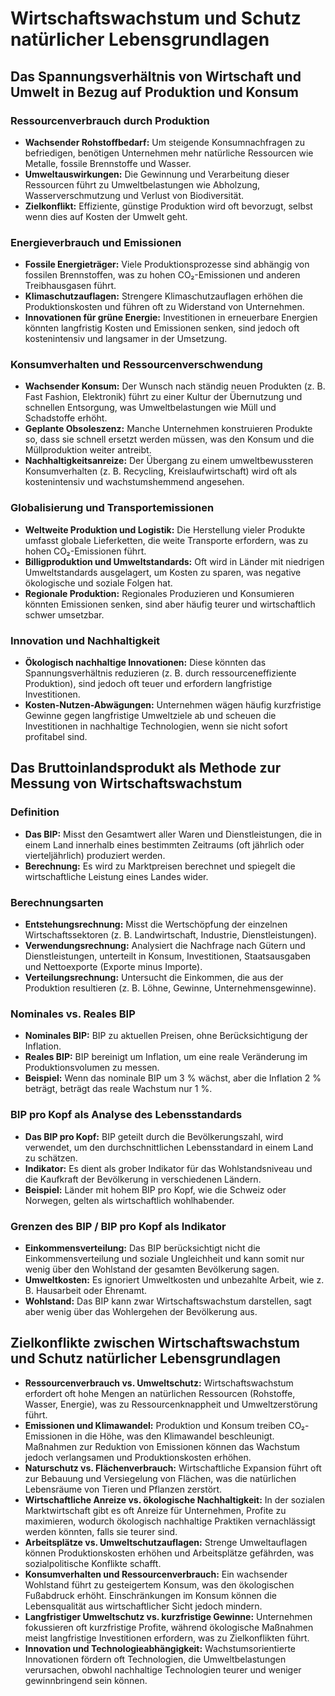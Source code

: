 # Wirtschaftswachstum und Schutz natürlicher Lebensgrundlagen

## Das Spannungsverhältnis von Wirtschaft und Umwelt in Bezug auf Produktion und Konsum

### Ressourcenverbrauch durch Produktion

- **Wachsender Rohstoffbedarf:** Um steigende Konsumnachfragen zu befriedigen, benötigen Unternehmen mehr natürliche Ressourcen wie Metalle, fossile Brennstoffe und Wasser.
- **Umweltauswirkungen:** Die Gewinnung und Verarbeitung dieser Ressourcen führt zu Umweltbelastungen wie Abholzung, Wasserverschmutzung und Verlust von Biodiversität.
- **Zielkonflikt:** Effiziente, günstige Produktion wird oft bevorzugt, selbst wenn dies auf Kosten der Umwelt geht.

### Energieverbrauch und Emissionen

- **Fossile Energieträger:** Viele Produktionsprozesse sind abhängig von fossilen Brennstoffen, was zu hohen CO₂-Emissionen und anderen Treibhausgasen führt.
- **Klimaschutzauflagen:** Strengere Klimaschutzauflagen erhöhen die Produktionskosten und führen oft zu Widerstand von Unternehmen.
- **Innovationen für grüne Energie:** Investitionen in erneuerbare Energien könnten langfristig Kosten und Emissionen senken, sind jedoch oft kostenintensiv und langsamer in der Umsetzung.

### Konsumverhalten und Ressourcenverschwendung

- **Wachsender Konsum:** Der Wunsch nach ständig neuen Produkten (z. B. Fast Fashion, Elektronik) führt zu einer Kultur der Übernutzung und schnellen Entsorgung, was Umweltbelastungen wie Müll und Schadstoffe erhöht.
- **Geplante Obsoleszenz:** Manche Unternehmen konstruieren Produkte so, dass sie schnell ersetzt werden müssen, was den Konsum und die Müllproduktion weiter antreibt.
- **Nachhaltigkeitsanreize:** Der Übergang zu einem umweltbewussteren Konsumverhalten (z. B. Recycling, Kreislaufwirtschaft) wird oft als kostenintensiv und wachstumshemmend angesehen.

### Globalisierung und Transportemissionen

- **Weltweite Produktion und Logistik:** Die Herstellung vieler Produkte umfasst globale Lieferketten, die weite Transporte erfordern, was zu hohen CO₂-Emissionen führt.
- **Billigproduktion und Umweltstandards:** Oft wird in Länder mit niedrigen Umweltstandards ausgelagert, um Kosten zu sparen, was negative ökologische und soziale Folgen hat.
- **Regionale Produktion:** Regionales Produzieren und Konsumieren könnten Emissionen senken, sind aber häufig teurer und wirtschaftlich schwer umsetzbar.

### Innovation und Nachhaltigkeit

- **Ökologisch nachhaltige Innovationen:** Diese könnten das Spannungsverhältnis reduzieren (z. B. durch ressourceneffiziente Produktion), sind jedoch oft teuer und erfordern langfristige Investitionen.
- **Kosten-Nutzen-Abwägungen:** Unternehmen wägen häufig kurzfristige Gewinne gegen langfristige Umweltziele ab und scheuen die Investitionen in nachhaltige Technologien, wenn sie nicht sofort profitabel sind.

## Das Bruttoinlandsprodukt als Methode zur Messung von Wirtschaftswachstum

### Definition

- **Das BIP:** Misst den Gesamtwert aller Waren und Dienstleistungen, die in einem Land innerhalb eines bestimmten Zeitraums (oft jährlich oder vierteljährlich) produziert werden.
- **Berechnung:** Es wird zu Marktpreisen berechnet und spiegelt die wirtschaftliche Leistung eines Landes wider.

### Berechnungsarten

- **Entstehungsrechnung:** Misst die Wertschöpfung der einzelnen Wirtschaftssektoren (z. B. Landwirtschaft, Industrie, Dienstleistungen).
- **Verwendungsrechnung:** Analysiert die Nachfrage nach Gütern und Dienstleistungen, unterteilt in Konsum, Investitionen, Staatsausgaben und Nettoexporte (Exporte minus Importe).
- **Verteilungsrechnung:** Untersucht die Einkommen, die aus der Produktion resultieren (z. B. Löhne, Gewinne, Unternehmensgewinne).

### Nominales vs. Reales BIP

- **Nominales BIP:** BIP zu aktuellen Preisen, ohne Berücksichtigung der Inflation.
- **Reales BIP:** BIP bereinigt um Inflation, um eine reale Veränderung im Produktionsvolumen zu messen.
- **Beispiel:** Wenn das nominale BIP um 3 % wächst, aber die Inflation 2 % beträgt, beträgt das reale Wachstum nur 1 %.

### BIP pro Kopf als Analyse des Lebensstandards

- **Das BIP pro Kopf:** BIP geteilt durch die Bevölkerungszahl, wird verwendet, um den durchschnittlichen Lebensstandard in einem Land zu schätzen.
- **Indikator:** Es dient als grober Indikator für das Wohlstandsniveau und die Kaufkraft der Bevölkerung in verschiedenen Ländern.
- **Beispiel:** Länder mit hohem BIP pro Kopf, wie die Schweiz oder Norwegen, gelten als wirtschaftlich wohlhabender.

### Grenzen des BIP / BIP pro Kopf als Indikator

- **Einkommensverteilung:** Das BIP berücksichtigt nicht die Einkommensverteilung und soziale Ungleichheit und kann somit nur wenig über den Wohlstand der gesamten Bevölkerung sagen.
- **Umweltkosten:** Es ignoriert Umweltkosten und unbezahlte Arbeit, wie z. B. Hausarbeit oder Ehrenamt.
- **Wohlstand:** Das BIP kann zwar Wirtschaftswachstum darstellen, sagt aber wenig über das Wohlergehen der Bevölkerung aus.

## Zielkonflikte zwischen Wirtschaftswachstum und Schutz natürlicher Lebensgrundlagen

- **Ressourcenverbrauch vs. Umweltschutz:** Wirtschaftswachstum erfordert oft hohe Mengen an natürlichen Ressourcen (Rohstoffe, Wasser, Energie), was zu Ressourcenknappheit und Umweltzerstörung führt.
- **Emissionen und Klimawandel:** Produktion und Konsum treiben CO₂-Emissionen in die Höhe, was den Klimawandel beschleunigt. Maßnahmen zur Reduktion von Emissionen können das Wachstum jedoch verlangsamen und Produktionskosten erhöhen.
- **Naturschutz vs. Flächenverbrauch:** Wirtschaftliche Expansion führt oft zur Bebauung und Versiegelung von Flächen, was die natürlichen Lebensräume von Tieren und Pflanzen zerstört.
- **Wirtschaftliche Anreize vs. ökologische Nachhaltigkeit:** In der sozialen Marktwirtschaft gibt es oft Anreize für Unternehmen, Profite zu maximieren, wodurch ökologisch nachhaltige Praktiken vernachlässigt werden könnten, falls sie teurer sind.
- **Arbeitsplätze vs. Umweltschutzauflagen:** Strenge Umweltauflagen können Produktionskosten erhöhen und Arbeitsplätze gefährden, was sozialpolitische Konflikte schafft.
- **Konsumverhalten und Ressourcenverbrauch:** Ein wachsender Wohlstand führt zu gesteigertem Konsum, was den ökologischen Fußabdruck erhöht. Einschränkungen im Konsum können die Lebensqualität aus wirtschaftlicher Sicht jedoch mindern.
- **Langfristiger Umweltschutz vs. kurzfristige Gewinne:** Unternehmen fokussieren oft kurzfristige Profite, während ökologische Maßnahmen meist langfristige Investitionen erfordern, was zu Zielkonflikten führt.
- **Innovation und Technologieabhängigkeit:** Wachstumsorientierte Innovationen fördern oft Technologien, die Umweltbelastungen verursachen, obwohl nachhaltige Technologien teurer und weniger gewinnbringend sein können.
